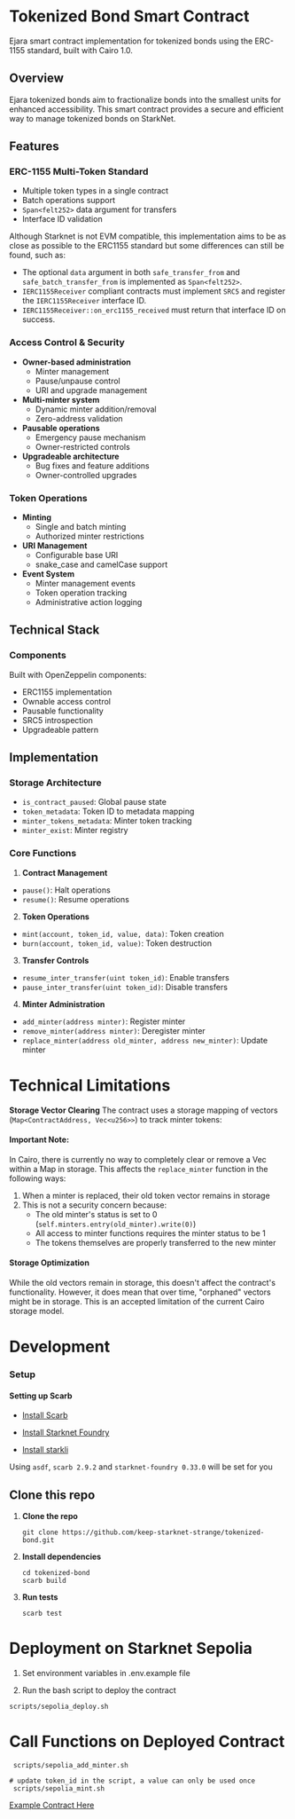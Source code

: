 # Tokenized Bond Smart Contract

Ejara smart contract implementation for tokenized bonds using the ERC-1155 standard, built with Cairo 1.0.

## Overview

Ejara tokenized bonds aim to fractionalize bonds into the smallest units for enhanced accessibility. This smart contract provides a secure and efficient way to manage tokenized bonds on StarkNet.

## Features

### ERC-1155 Multi-Token Standard
- Multiple token types in a single contract
- Batch operations support
- `Span<felt252>` data argument for transfers
- Interface ID validation

Although Starknet is not EVM compatible, this implementation aims to be as close as possible to the ERC1155 standard but some differences can still be found, such as:
- The optional `data` argument in both `safe_transfer_from` and `safe_batch_transfer_from` is implemented as `Span<felt252>`.
- `IERC1155Receiver` compliant contracts must implement `SRC5` and register the `IERC1155Receiver` interface ID.
- `IERC1155Receiver::on_erc1155_received` must return that interface ID on success.

### Access Control & Security
- **Owner-based administration**
  - Minter management
  - Pause/unpause control
  - URI and upgrade management
- **Multi-minter system**
  - Dynamic minter addition/removal
  - Zero-address validation
- **Pausable operations**
  - Emergency pause mechanism
  - Owner-restricted controls
- **Upgradeable architecture**
  - Bug fixes and feature additions
  - Owner-controlled upgrades

### Token Operations
- **Minting**
  - Single and batch minting
  - Authorized minter restrictions
- **URI Management**
  - Configurable base URI
  - snake_case and camelCase support
- **Event System**
  - Minter management events
  - Token operation tracking
  - Administrative action logging

## Technical Stack

### Components
Built with OpenZeppelin components:
- ERC1155 implementation
- Ownable access control
- Pausable functionality
- SRC5 introspection
- Upgradeable pattern

## Implementation

### Storage Architecture
- `is_contract_paused`: Global pause state
- `token_metadata`: Token ID to metadata mapping
- `minter_tokens_metadata`: Minter token tracking
- `minter_exist`: Minter registry

### Core Functions

1. **Contract Management**
- `pause()`: Halt operations
- `resume()`: Resume operations

2. **Token Operations**
- `mint(account, token_id, value, data)`: Token creation
- `burn(account, token_id, value)`: Token destruction

3. **Transfer Controls**
- `resume_inter_transfer(uint token_id)`: Enable transfers
- `pause_inter_transfer(uint token_id)`: Disable transfers

4. **Minter Administration**
- `add_minter(address minter)`: Register minter
- `remove_minter(address minter)`: Deregister minter
- `replace_minter(address old_minter, address new_minter)`: Update minter

# Technical Limitations
**Storage Vector Clearing**
The contract uses a storage mapping of vectors (`Map<ContractAddress, Vec<u256>>`) to track minter tokens:

#### Important Note:
In Cairo, there is currently no way to completely clear or remove a Vec within a Map in storage. This affects the `replace_minter` function in the following ways:
  1. When a minter is replaced, their old token vector remains in storage
  2. This is not a security concern because:
      - The old minter's status is set to 0 (`self.minters.entry(old_minter).write(0)`)
      - All access to minter functions requires the minter status to be 1
      - The tokens themselves are properly transferred to the new minter

#### Storage Optimization
While the old vectors remain in storage, this doesn't affect the contract's functionality. However, it does mean that over time, "orphaned" vectors might be in storage. This is an accepted limitation of the current Cairo storage model.

# Development

### Setup

#### Setting up Scarb
 - [Install Scarb](https://docs.swmansion.com/scarb/download)

 - [Install Starknet Foundry](https://github.com/foundry-rs/starknet-foundry)

 - [Install starkli](https://github.com/xJonathanLEI/starkli)

 Using `asdf`, `scarb 2.9.2` and `starknet-foundry 0.33.0`  will be set for you

## Clone this repo
1. **Clone the repo**
    ```
    git clone https://github.com/keep-starknet-strange/tokenized-bond.git
    ```
2. **Install dependencies**
    ```
    cd tokenized-bond
    scarb build
    ```
3. **Run tests**
    ```
    scarb test
    ```

# Deployment on Starknet Sepolia

1. Set environment variables in .env.example file

2. Run the bash script to deploy the contract
```
scripts/sepolia_deploy.sh
```

# Call Functions on Deployed Contract

```
 scripts/sepolia_add_minter.sh  
```
```
# update token_id in the script, a value can only be used once
 scripts/sepolia_mint.sh
 ```

 [Example Contract Here](https://sepolia.starkscan.co/contract/0x06fe30af6948d662dffb58d0ba31b877721e346127cb6253b69cf7ec45aa4df5)
